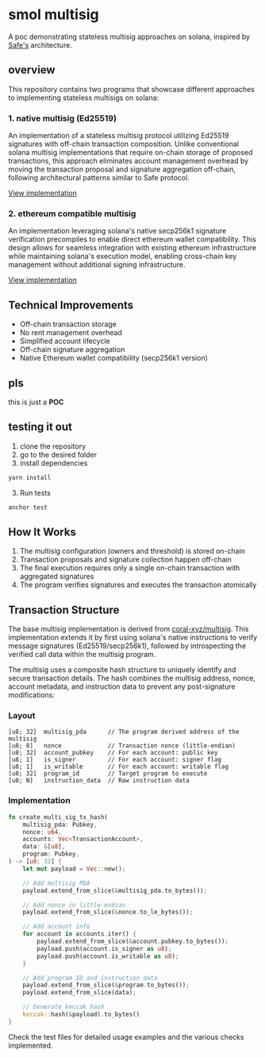 # smol multisig

A poc demonstrating stateless multisig approaches on solana, inspired by [Safe's](https://github.com/safe-global/safe-smart-account) architecture.

## overview

This repository contains two programs that showcase different approaches to implementing stateless multisigs on solana:

### 1. native multisig (Ed25519)

An implementation of a stateless multisig protocol utilizing Ed25519 signatures with off-chain transaction composition. Unlike conventional solana multisig implementations that require on-chain storage of proposed transactions, this approach eliminates account management overhead by moving the transaction proposal and signature aggregation off-chain, following architectural patterns similar to Safe protocol.

[View implementation](https://github.com/rahul0tripathi/smol-anchor/blob/master/stateless_multisig/programs/stateless_multisig/src/lib.rs)

### 2. ethereum compatible multisig

An implementation leveraging solana's native secp256k1 signature verification precompiles to enable direct ethereum wallet compatibility. This design allows for seamless integration with existing ethereum infrastructure while maintaining solana's execution model, enabling cross-chain key management without additional signing infrastructure.

[View implementation](https://github.com/rahul0tripathi/smol-anchor/blob/master/stateless_eth_multisig/programs/stateless_eth_multisig/src/lib.rs)

## Technical Improvements

- Off-chain transaction storage
- No rent management overhead
- Simplified account lifecycle
- Off-chain signature aggregation
- Native Ethereum wallet compatibility (secp256k1 version)

## pls

this is just a **POC**

## testing it out

1. clone the repository
2. go to the desired folder
3. install dependencies

```bash
yarn install
```

3. Run tests

```bash
anchor test
```

## How It Works

1. The multisig configuration (owners and threshold) is stored on-chain
2. Transaction proposals and signature collection happen off-chain
3. The final execution requires only a single on-chain transaction with aggregated signatures
4. The program verifies signatures and executes the transaction atomically

## Transaction Structure

The base multisig implementation is derived from [coral-xyz/multisig](https://github.com/coral-xyz/multisig).
This implementation extends it by first using solana's native instructions to verify message signatures (Ed25519/secp256k1), followed by introspecting the verified call data within the multisig program.

The multisig uses a composite hash structure to uniquely identify and secure transaction details. The hash combines the multisig address, nonce, account metadata, and instruction data to prevent any post-signature modifications:

### Layout

```
[u8; 32]  multisig_pda      // The program derived address of the multisig
[u8; 8]   nonce             // Transaction nonce (little-endian)
[u8; 32]  account_pubkey    // For each account: public key
[u8; 1]   is_signer         // For each account: signer flag
[u8; 1]   is_writable       // For each account: writable flag
[u8; 32]  program_id        // Target program to execute
[u8; N]   instruction_data  // Raw instruction data
```

### Implementation

```rust
fn create_multi_sig_tx_hash(
    multisig_pda: Pubkey,
    nonce: u64,
    accounts: Vec<TransactionAccount>,
    data: &[u8],
    program: Pubkey,
) -> [u8; 32] {
    let mut payload = Vec::new();

    // Add multisig PDA
    payload.extend_from_slice(&multisig_pda.to_bytes());

    // Add nonce in little-endian
    payload.extend_from_slice(&nonce.to_le_bytes());

    // Add account info
    for account in accounts.iter() {
        payload.extend_from_slice(&account.pubkey.to_bytes());
        payload.push(account.is_signer as u8);
        payload.push(account.is_writable as u8);
    }

    // Add program ID and instruction data
    payload.extend_from_slice(&program.to_bytes());
    payload.extend_from_slice(data);

    // Generate keccak hash
    keccak::hash(&payload).to_bytes()
}
```

Check the test files for detailed usage examples and the various checks implemented.
